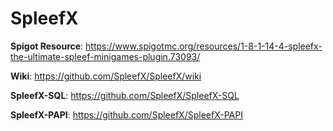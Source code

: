 # SpleefX

**Spigot Resource**: https://www.spigotmc.org/resources/1-8-1-14-4-spleefx-the-ultimate-spleef-minigames-plugin.73093/

**Wiki**: https://github.com/SpleefX/SpleefX/wiki

**SpleefX-SQL**: https://github.com/SpleefX/SpleefX-SQL

**SpleefX-PAPI**: https://github.com/SpleefX/SpleefX-PAPI
